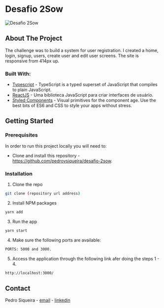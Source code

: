 # Desafio 2Sow

![Desafio 2Sow ](/media/meucarrinho_banner_2.png)

## About The Project

The challenge was to build a system for user registration. I created a home, login, signup, users, create user and edit user screens. The site is responsive from 414px up.

### Built With:

- [Typescript](https://www.typescriptlang.org/) - TypeScript is a typed superset of JavaScript that compiles to plain JavaScript.
- [ReactJS](https://pt-br.reactjs.org/) - Uma biblioteca JavaScript para criar interfaces de usuário.
- [Styled Components](https://styled-components.com/) - Visual primitives for the component age. Use the best bits of ES6 and CSS to style your apps without stress.

<!-- GETTING STARTED -->

## Getting Started

<!-- PLACEHOLDER FOR PROJECT OVERVIEW -->

### Prerequisites

In order to run this project locally you will need to:

- Clone and install this repository - https://github.com/pedrovsiqueira/desafio-2sow.

### Installation

1. Clone the repo

```sh
git clone (repository url address)
```

2. Install NPM packages

```sh
yarn add
```

3. Run the app

```sh
yarn start
```

4. Make sure the following ports are available:

```sh
PORTS: 5000 and 3000.
```

5. Access the application through the following link afer doing the steps 1 - 4.

```sh
http://localhost:3000/
```

<!-- CONTACT -->

## Contact

Pedro Siqueira - [email](mailto:pedro.v.siqueira@gmail.com) - [linkedin](https://www.linkedin.com/in/pedrovsiqueira/)
